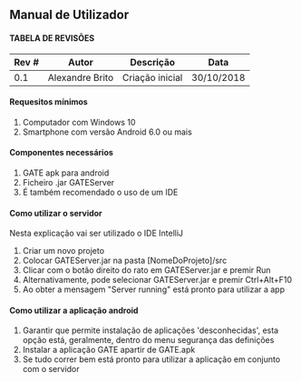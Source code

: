 ## Manual de Utilizador

#### TABELA DE REVISÕES

Rev # | Autor|  Descrição | Data
--- | --- | --- | ---
0.1 | Alexandre Brito | Criação inicial | 30/10/2018


#### Requesitos mínimos
1) Computador com Windows 10
2) Smartphone com versão Android 6.0 ou mais


#### Componentes necessários
1) GATE apk para android
2) Ficheiro .jar GATEServer
3) É também recomendado o uso de um IDE


#### Como utilizar o servidor
Nesta explicação vai ser utilizado o IDE IntelliJ

1) Criar um novo projeto
2) Colocar GATEServer.jar na pasta [NomeDoProjeto]/src
3) Clicar com o botão direito do rato em GATEServer.jar e premir Run
4) Alternativamente, pode selecionar GATEServer.jar e premir Ctrl+Alt+F10
5) Ao obter a mensagem "Server running" está pronto para utilizar a app


#### Como utilizar a aplicação android

1) Garantir que permite instalação de aplicações 'desconhecidas', esta opção está, geralmente, dentro do menu segurança das definições
2) Instalar a aplicação GATE apartir de GATE.apk
3) Se tudo correr bem está pronto para utilizar a aplicação em conjunto com o servidor

